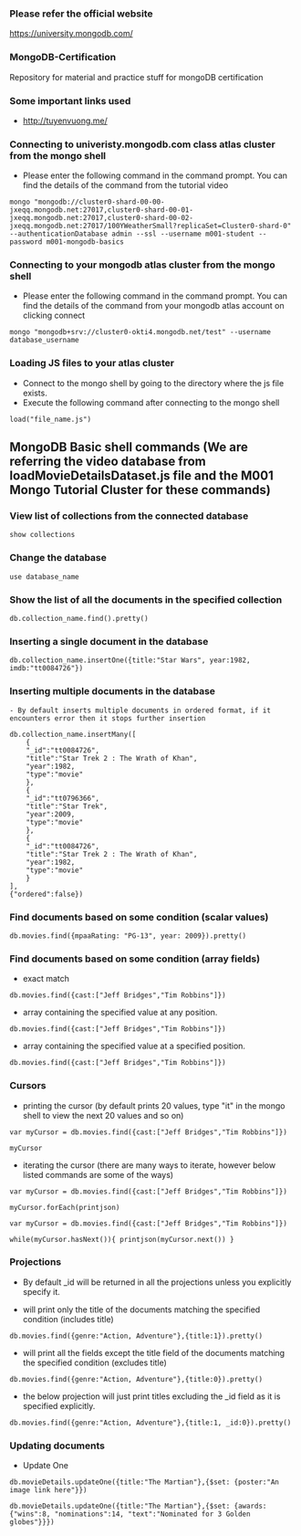### Please refer the official website

https://university.mongodb.com/

### MongoDB-Certification

Repository for material and practice stuff for mongoDB certification

### Some important links used

- http://tuyenvuong.me/

### Connecting to univeristy.mongodb.com class atlas cluster from the mongo shell

- Please enter the following command in the command prompt. You can find the details of the command from the tutorial video

```
mongo "mongodb://cluster0-shard-00-00-jxeqq.mongodb.net:27017,cluster0-shard-00-01-jxeqq.mongodb.net:27017,cluster0-shard-00-02-jxeqq.mongodb.net:27017/100YWeatherSmall?replicaSet=Cluster0-shard-0" --authenticationDatabase admin --ssl --username m001-student --password m001-mongodb-basics
```

### Connecting to your mongodb atlas cluster from the mongo shell

- Please enter the following command in the command prompt. You can find the details of the command from your mongodb atlas account on clicking connect

```
mongo "mongodb+srv://cluster0-okti4.mongodb.net/test" --username database_username
```

### Loading JS files to your atlas cluster

- Connect to the mongo shell by going to the directory where the js file exists.
- Execute the following command after connecting to the mongo shell

```
load("file_name.js")
```

## MongoDB Basic shell commands (We are referring the video database from loadMovieDetailsDataset.js file and the M001 Mongo Tutorial Cluster for these commands)

### View list of collections from the connected database

```
show collections
```

### Change the database

```
use database_name
```

### Show the list of all the documents in the specified collection

```
db.collection_name.find().pretty()
```

### Inserting a single document in the database

```
db.collection_name.insertOne({title:"Star Wars", year:1982, imdb:"tt0084726"})
```

### Inserting multiple documents in the database

    - By default inserts multiple documents in ordered format, if it encounters error then it stops further insertion
    
```
db.collection_name.insertMany([
    {
	"_id":"tt0084726",
	"title":"Star Trek 2 : The Wrath of Khan",
	"year":1982,
	"type":"movie"
    },
    {
	"_id":"tt0796366",
	"title":"Star Trek",
	"year":2009,
	"type":"movie"
    },
    {
	"_id":"tt0084726",
	"title":"Star Trek 2 : The Wrath of Khan",
	"year":1982,
	"type":"movie"
    }
],
{"ordered":false})
```

### Find documents based on some condition (scalar values)
    
```
db.movies.find({mpaaRating: "PG-13", year: 2009}).pretty()
```

### Find documents based on some condition (array fields)

- exact match

```
db.movies.find({cast:["Jeff Bridges","Tim Robbins"]})
```

- array containing the specified value at any position.
```
db.movies.find({cast:["Jeff Bridges","Tim Robbins"]})
```

- array containing the specified value at a specified position.
```
db.movies.find({cast:["Jeff Bridges","Tim Robbins"]})
```

### Cursors

- printing the cursor (by default prints 20 values, type "it" in the mongo shell to view the next 20 values and so on)
```
var myCursor = db.movies.find({cast:["Jeff Bridges","Tim Robbins"]})

myCursor
```

- iterating the cursor (there are many ways to iterate, however below listed commands are some of the ways)
```
var myCursor = db.movies.find({cast:["Jeff Bridges","Tim Robbins"]})

myCursor.forEach(printjson)
```

```
var myCursor = db.movies.find({cast:["Jeff Bridges","Tim Robbins"]})

while(myCursor.hasNext()){ printjson(myCursor.next()) }
```

### Projections

- By default _id will be returned in all the projections unless you explicitly specify it.

- will print only the title of the documents matching the specified condition (includes title)
```
db.movies.find({genre:"Action, Adventure"},{title:1}).pretty()
```

- will print all the fields except the title field of the documents matching the specified condition (excludes title)
```
db.movies.find({genre:"Action, Adventure"},{title:0}).pretty()
```

- the below projection will just print titles excluding the _id field as it is specified explicitly.
```
db.movies.find({genre:"Action, Adventure"},{title:1, _id:0}).pretty()
```

### Updating documents

- Update One

```
db.movieDetails.updateOne({title:"The Martian"},{$set: {poster:"An image link here"}})
```
```
db.movieDetails.updateOne({title:"The Martian"},{$set: {awards:{"wins":8, "nominations":14, "text":"Nominated for 3 Golden globes"}}})
```